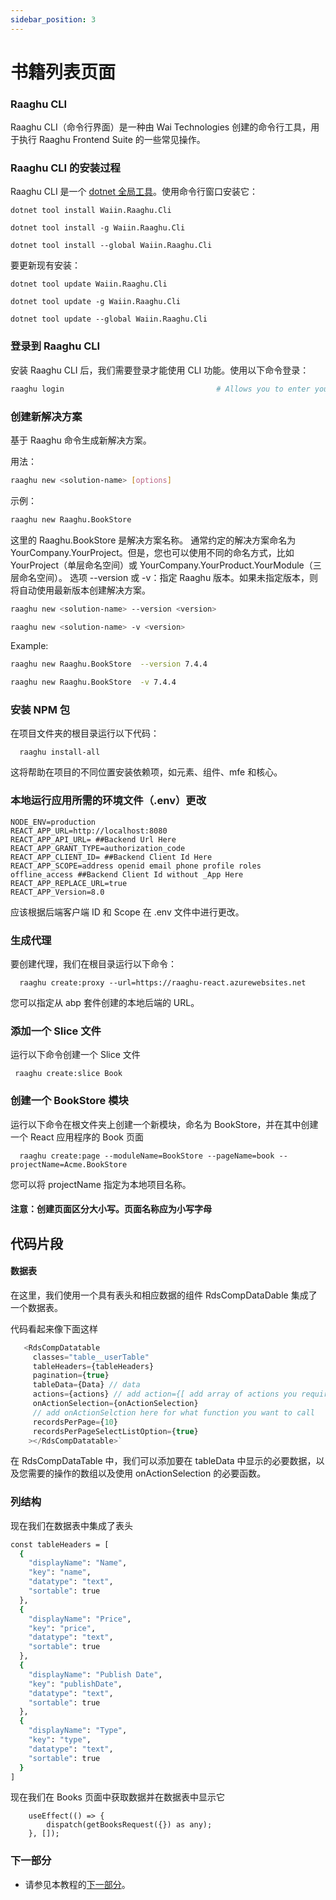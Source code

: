 ```yaml
---
sidebar_position: 3
---
```


# 书籍列表页面

### Raaghu CLI

Raaghu CLI（命令行界面）是一种由 Wai Technologies 创建的命令行工具，用于执行 Raaghu Frontend Suite 的一些常见操作。

### Raaghu CLI 的安装过程

Raaghu CLI 是一个 [dotnet 全局工具](https://www.nuget.org/packages/Waiin.Raaghu.Cli)。使用命令行窗口安装它：


````shell
dotnet tool install Waiin.Raaghu.Cli
````
````shell
dotnet tool install -g Waiin.Raaghu.Cli
````
````shell
dotnet tool install --global Waiin.Raaghu.Cli
````

要更新现有安装：

````shell
dotnet tool update Waiin.Raaghu.Cli
````
````shell
dotnet tool update -g Waiin.Raaghu.Cli
````
````shell
dotnet tool update --global Waiin.Raaghu.Cli
````

### 登录到 Raaghu CLI
安装 Raaghu CLI 后，我们需要登录才能使用 CLI 功能。使用以下命令登录：


```bash
raaghu login                                  # Allows you to enter your password which is hidden
```
### 创建新解决方案
基于 Raaghu 命令生成新解决方案。

用法：

````bash
raaghu new <solution-name> [options]
````

示例：

````bash
raaghu new Raaghu.BookStore
````

这里的 Raaghu.BookStore 是解决方案名称。
通常约定的解决方案命名为 YourCompany.YourProject。但是，您也可以使用不同的命名方式，比如 YourProject（单层命名空间）或 YourCompany.YourProduct.YourModule（三层命名空间）。
选项
--version 或 -v：指定 Raaghu 版本。如果未指定版本，则将自动使用最新版本创建解决方案。



````bash
raaghu new <solution-name> --version <version>
````
````bash
raaghu new <solution-name> -v <version>
````

Example:

````bash
raaghu new Raaghu.BookStore  --version 7.4.4
````

````bash
raaghu new Raaghu.BookStore  -v 7.4.4
````

### 安装 NPM 包
在项目文件夹的根目录运行以下代码：

```shell
  raaghu install-all
```

这将帮助在项目的不同位置安装依赖项，如元素、组件、mfe 和核心。

### 本地运行应用所需的环境文件（.env）更改

```shell
NODE_ENV=production
REACT_APP_URL=http://localhost:8080
REACT_APP_API_URL= ##Backend Url Here
REACT_APP_GRANT_TYPE=authorization_code
REACT_APP_CLIENT_ID= ##Backend Client Id Here
REACT_APP_SCOPE=address openid email phone profile roles offline_access ##Backend Client Id without _App Here
REACT_APP_REPLACE_URL=true
REACT_APP_Version=8.0

```
应该根据后端客户端 ID 和 Scope 在 .env 文件中进行更改。

### 生成代理
要创建代理，我们在根目录运行以下命令：

```shell
  raaghu create:proxy --url=https://raaghu-react.azurewebsites.net
```

您可以指定从 abp 套件创建的本地后端的 URL。

### 添加一个 Slice 文件
运行以下命令创建一个 Slice 文件


```shell
 raaghu create:slice Book
```
### 创建一个 BookStore 模块
运行以下命令在根文件夹上创建一个新模块，命名为 BookStore，并在其中创建一个 React 应用程序的 Book 页面

```shell
  raaghu create:page --moduleName=BookStore --pageName=book --projectName=Acme.BookStore
```

您可以将 projectName 指定为本地项目名称。
#### 注意：创建页面区分大小写。页面名称应为小写字母

## 代码片段
#### 数据表

在这里，我们使用一个具有表头和相应数据的组件 RdsCompDataDable 集成了一个数据表。

代码看起来像下面这样

```javascript
   <RdsCompDatatable
     classes="table__userTable"
     tableHeaders={tableHeaders}
     pagination={true}
     tableData={Data} // data
     actions={actions} // add action={[ add array of actions you require]} here to have action dropdown
     onActionSelection={onActionSelection}
     // add onActionSelction here for what function you want to call
     recordsPerPage={10}
     recordsPerPageSelectListOption={true}
    ></RdsCompDatatable>`
```

在 RdsCompDataTable 中，我们可以添加要在 tableData 中显示的必要数据，以及您需要的操作的数组以及使用 onActionSelection 的必要函数。

### 列结构
现在我们在数据表中集成了表头

```bash 
const tableHeaders = [
  { 
    "displayName": "Name",
    "key": "name",
    "datatype": "text", 
    "sortable": true 
  }, 
  { 
    "displayName": "Price", 
    "key": "price", 
    "datatype": "text", 
    "sortable": true 
  }, 
  { 
    "displayName": "Publish Date", 
    "key": "publishDate", 
    "datatype": "text", 
    "sortable": true 
  }, 
  { 
    "displayName": "Type", 
    "key": "type", 
    "datatype": "text", 
    "sortable": true 
  }
]
```

现在我们在 Books 页面中获取数据并在数据表中显示它


```shell
    useEffect(() => {
        dispatch(getBooksRequest({}) as any);
    }, []);
```

### 下一部分

* 请参见本教程的[下一部分](Creating-Updating-And-Deleting-Book.md)。
